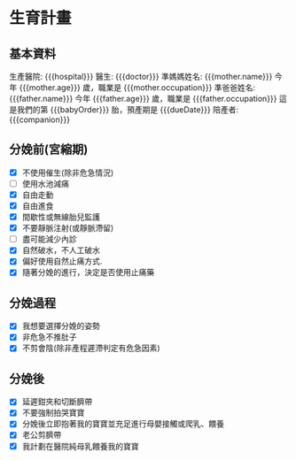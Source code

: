# 生育計畫

## 基本資料

生產醫院: {{{hospital}}}
醫生: {{{doctor}}}
準媽媽姓名: {{{mother.name}}}
    今年 {{{mother.age}}} 歲，職業是 {{{mother.occupation}}}
準爸爸姓名: {{{father.name}}}
    今年 {{{father.age}}} 歲，職業是 {{{father.occupation}}}
這是我們的第 {{{babyOrder}}} 胎，預產期是 {{{dueDate}}}
陪產者: {{{companion}}}

## 分娩前(宮縮期)

* [X] 不使用催生(除非危急情況)
* [ ] 使用水池減痛
* [X] 自由走動
* [X] 自由進食
* [X] 間歇性或無線胎兒監護
* [X] 不要靜脈注射(或靜脈滯留)
* [ ] 盡可能減少內診
* [X] 自然破水，不人工破水
* [X] 偏好使用自然止痛方式.
* [X] 隨著分娩的進行，決定是否使用止痛藥

## 分娩過程

* [X] 我想要選擇分娩的姿勢
* [X] 非危急不推肚子
* [X] 不剪會陰(除非產程遲滯判定有危急因素)

## 分娩後

* [X] 延遲鉗夾和切斷臍帶
* [X] 不要強制拍哭寶寶
* [X] 分娩後立即抱著我的寶寶並充足進行母嬰接觸或爬乳、餵養
* [X] 老公剪臍帶
* [X] 我計劃在醫院純母乳餵養我的寶寶
